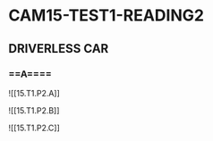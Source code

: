  # CAM15-TEST1-READING2

##  DRIVERLESS CAR
### ==A====
![[15.T1.P2.A]]



![[15.T1.P2.B]]

![[15.T1.P2.C]]